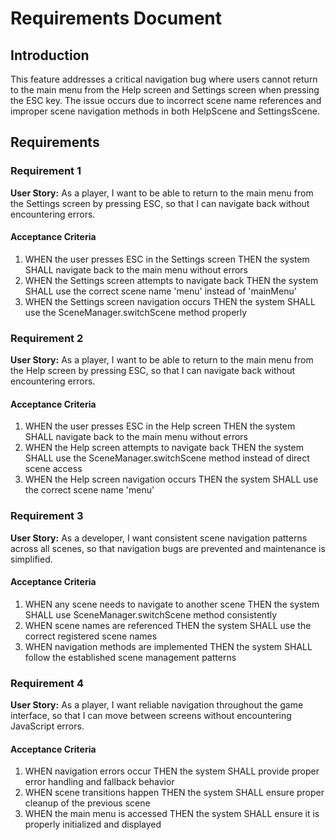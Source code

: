 # Requirements Document

## Introduction

This feature addresses a critical navigation bug where users cannot return to the main menu from the Help screen and Settings screen when pressing the ESC key. The issue occurs due to incorrect scene name references and improper scene navigation methods in both HelpScene and SettingsScene.

## Requirements

### Requirement 1

**User Story:** As a player, I want to be able to return to the main menu from the Settings screen by pressing ESC, so that I can navigate back without encountering errors.

#### Acceptance Criteria

1. WHEN the user presses ESC in the Settings screen THEN the system SHALL navigate back to the main menu without errors
2. WHEN the Settings screen attempts to navigate back THEN the system SHALL use the correct scene name 'menu' instead of 'mainMenu'
3. WHEN the Settings screen navigation occurs THEN the system SHALL use the SceneManager.switchScene method properly

### Requirement 2

**User Story:** As a player, I want to be able to return to the main menu from the Help screen by pressing ESC, so that I can navigate back without encountering errors.

#### Acceptance Criteria

1. WHEN the user presses ESC in the Help screen THEN the system SHALL navigate back to the main menu without errors
2. WHEN the Help screen attempts to navigate back THEN the system SHALL use the SceneManager.switchScene method instead of direct scene access
3. WHEN the Help screen navigation occurs THEN the system SHALL use the correct scene name 'menu'

### Requirement 3

**User Story:** As a developer, I want consistent scene navigation patterns across all scenes, so that navigation bugs are prevented and maintenance is simplified.

#### Acceptance Criteria

1. WHEN any scene needs to navigate to another scene THEN the system SHALL use SceneManager.switchScene method consistently
2. WHEN scene names are referenced THEN the system SHALL use the correct registered scene names
3. WHEN navigation methods are implemented THEN the system SHALL follow the established scene management patterns

### Requirement 4

**User Story:** As a player, I want reliable navigation throughout the game interface, so that I can move between screens without encountering JavaScript errors.

#### Acceptance Criteria

1. WHEN navigation errors occur THEN the system SHALL provide proper error handling and fallback behavior
2. WHEN scene transitions happen THEN the system SHALL ensure proper cleanup of the previous scene
3. WHEN the main menu is accessed THEN the system SHALL ensure it is properly initialized and displayed